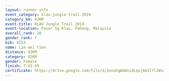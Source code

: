 ```yaml
---
layout: runner-info 
event_category: klau-jungle-trail-2019 
category_km: 42KM 
event-title: KLAU Jungle Trail 2019 
event-location: Pasar Sg Klau, Pahang, Malaysia 
overall_rank: 20
gender_rank: 7
bib: 4253
name: Lim wei tien
distance: 42KM
category: 42KM
gender: Female
finish: 7-43-59
certificate: https://drive.google.com/file/d/1onoXgWdmSidLqujAm1l7l1Ws4IsM6YIa/view?usp=sharing
---
```

